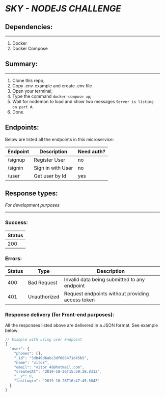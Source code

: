 # *SKY - NODEJS CHALLENGE*

## **Dependencies**:
---

1. Docker
2. Docker Compose

## **Summary**:
---

1. Clone this repo;
2. Copy .env-example and create .env file 
2. Open your terminal;
3. Type the command `docker-compose up`;
4. Wait for nodemon to load and show two messages `Server is listing on port #`.
5. Done.


## **Endpoints**:
Below are listed all the endpoints in this microservice:

| Endpoint | Description | Need auth? |
|----------|-------------|------------|
| /signup | Register User  | no
| /signin | Sign in with User | no
| /user | Get user by Id | yes

## **Response types**:

*For development purposes*

---
### Success:


| Status |
|--------|
| 200    |

### Errors:

| Status | Type | Description |
|--------|------|-------------|
|  400   | Bad Request | Invalid data being submitted to any endpoint |
|  401   | Unauthorized | Request endpoints without providing access token |

### Response delivery (for Front-end purposes):
All the responses listed above are delivered in a JSON format. See example below:

```javascript
// Example with using user endpoint 
{
  "user": {
    "phones": [],
    "_id": "5db46d6abc3df603471d45b5",
    "name": "vitor",
    "email": "vitor_48@hotmail.com",
    "createdAt": "2019-10-26T15:59:38.831Z",
    "__v": 0,
    "lastLogin": "2019-10-26T16:47:45.884Z"
  }
}
